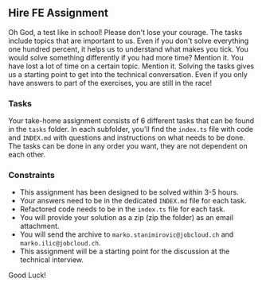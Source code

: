 ## Hire FE Assignment

Oh God, a test like in school! Please don't lose your courage. The tasks include topics that are important to us. Even if you don't solve everything one hundred percent, it helps us to understand what makes you tick. You would solve something differently if you had more time? Mention it. You have lost a lot of time on a certain topic. Mention it. Solving the tasks gives us a starting point to get into the technical conversation. Even if you only have answers to part of the exercises, you are still in the race!

### Tasks

Your take-home assignment consists of 6 different tasks that can be found in the `tasks` folder. In each subfolder, you'll find the `index.ts` file with code and `INDEX.md` with questions and instructions on what needs to be done. The tasks can be done in any order you want, they are not dependent on each other.

### Constraints

- This assignment has been designed to be solved within 3-5 hours.
- Your answers need to be in the dedicated `INDEX.md` file for each task.
- Refactored code needs to be in the `index.ts` file for each task.
- You will provide your solution as a zip (zip the folder) as an email attachment.
- You will send the archive to `marko.stanimirovic@jobcloud.ch` and `marko.ilic@jobcloud.ch`.
- This assignment will be a starting point for the discussion at the technical interview.

Good Luck!
